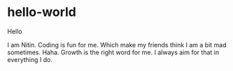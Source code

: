 # hello-world


Hello

I am Nitin. Coding is fun for me. Which make my friends think I am a bit mad sometimes. Haha.
Growth is the right word for me. I always aim for that in everything I do.
